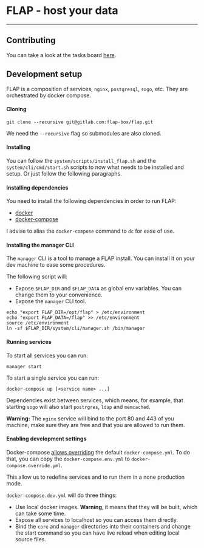 # FLAP - host your data

---

## Contributing

You can take a look at the tasks board [here](https://gitlab.com/groups/flap-box/-/boards).

## Development setup

FLAP is a composition of services, `nginx`, `postgresql`, `sogo`, etc. They are orchestrated by docker compose.

#### Cloning

`git clone --recursive git@gitlab.com:flap-box/flap.git`

We need the `--recursive` flag so submodules are also cloned.

#### Installing

You can follow the `system/scripts/install_flap.sh` and the `system/cli/cmd/start.sh` scripts to now what needs to be installed and setup.
Or just follow the following paragraphs.

#### Installing dependencies

You need to install the following dependencies in order to run FLAP:

-   [docker](https://docs.docker.com/install)
-   [docker-compose](https://docs.docker.com/compose/install)

I advise to alias the `docker-compose` command to `dc` for ease of use.

#### Installing the manager CLI

The `manager` CLI is a tool to manage a FLAP install. You can install it on your dev machine to ease some procedures.

The following script will:

-   Expose `$FLAP_DIR` and `$FLAP_DATA` as global env variables. You can change them to your convenience.
-   Expose the `manager` CLI tool.

```shell
echo "export FLAP_DIR=/opt/flap" > /etc/environment
echo "export FLAP_DATA=/flap" >> /etc/environment
source /etc/environment
ln -sf $FLAP_DIR/system/cli/manager.sh /bin/manager
```

#### Running services

To start all services you can run:

`manager start`

To start a single service you can run:

`docker-compose up [<service name> ...]`

Dependencies exist between services, which means, for example, that starting `sogo` will also start `postrgres`, `ldap` and `memcached`.

**Warning:** The `nginx` service will bind to the port 80 and 443 of you machine, make sure they are free and that you are allowed to run them.

#### Enabling development settings

Docker-compose [allows overriding](https://docs.docker.com/compose/extends/) the default `docker-compose.yml`. To do that, you can copy the `docker-compose.env.yml` to `docker-compose.override.yml`.

This allow us to redefine services and to run them in a none production mode.

`docker-compose.dev.yml` will do three things:

-   Use local docker images. **Warning**, it means that they will be built, which can take some time.
-   Expose all services to localhost so you can access them directly.
-   Bind the `core` and `manager` directories into their containers and change the start command so you can have live reload when editing local source files.
